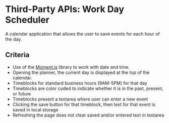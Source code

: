 # Third-Party APIs: Work Day Scheduler

A calendar application that allows the user to save events for each hour of the day.

## Criteria

* Use of the [Moment.js](https://momentjs.com/) library to work with date and time.
* Opening the planner, the current day is displayed at the top of the calendar.
* Timeblocks for standard business hours (9AM-5PM) for that day
* Timeblocks are color coded to indicate whether it is in the past, present, or future
* Timeblocks present a textarea where user can enter a new event
* Clicking the save button for that timeblock, then text for that event is saved in local storage
* Refreshing the page does not clear saved and/or entered text in textarea
